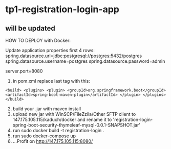# tp1-registration-login-app
## will be updated

HOW TO DEPLOY with Docker:

Update application properties first 4 rows:
spring.datasource.url=jdbc:postgresql://postgres:5432/postgres
spring.datasource.username=postgres
spring.datasource.password=admin

server.port=8080

1. in pom.xml replace last <build> tag with this:
  
  `<build>
		<plugins>
			<plugin>
				<groupId>org.springframework.boot</groupId>
				<artifactId>spring-boot-maven-plugin</artifactId>
  		</plugin>
		</plugins>
  </build>`
  
2. build your .jar with maven install
3. upload new jar with WinSCP/FileZzila/Other SFTP client to 147.175.105.115/kaduch/docker and rename it to 'registration-login-spring-boot-security-thymeleaf-mysql-0.0.1-SNAPSHOT.jar'
4. run sudo docker build -t registration-login .
5. run sudo docker-compose up
6. ...Profit on http://147.175.105.115:8080/

